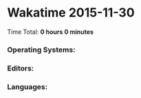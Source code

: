 # Wakatime 2015-11-30

Time Total: **0 hours 0 minutes**

### Operating Systems:

### Editors:

### Languages:

